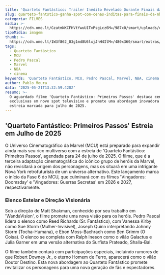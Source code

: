 ```yaml
---
title: 'Quarteto Fantástico: Trailer Inédito Revelado Durante Finais da NBA'
slug: quarteto-fantstico-ganha-spot-com-cenas-inditas-para-finais-da-nba
categoria: FILMES
midia: >-
  https://cdn.ome.lt/GzatmNKCFHVtYwuU1TxPsgLcz6M=/987x0/smart/uploads/conteudo/fotos/OMELETE_CAPA_-_2025-05-21T100515.214.png
tipoMidia: imagem
thumb: >-
  https://cdn.ome.lt/1W3f862_03g1md8U6lxjJhH4IlM=/480x360/smart/extras/conteudos/omelete_THUMB_-_2025-05-21T100440.928.png
tags:
  - Quarteto Fantástico
  - MCU
  - Pedro Pascal
  - Marvel
  - NBA
  - cinema
keywords: 'Quarteto Fantástico, MCU, Pedro Pascal, Marvel, NBA, cinema'
author: Pablo Moura
data: '2025-05-21T13:32:59.428Z'
resumo: >-
  O aguardado filme 'Quarteto Fantástico: Primeiros Passos' destaca cenas
  exclusivas em novo spot televisivo e promete uma abordagem inovadora com
  estreia marcada para julho de 2025.
---
```


## 'Quarteto Fantástico: Primeiros Passos' Estreia em Julho de 2025

<blockquote class="twitter-tweet"><a href="https://twitter.com/user/status/1924990580867650030"></a></blockquote>

O Universo Cinematográfico da Marvel (MCU) está preparado para expandir ainda mais seu rico multiverso com a estreia de 'Quarteto Fantástico: Primeiros Passos', agendada para 24 de julho de 2025. O filme, que é a terceira adaptação cinematográfica do icônico grupo de heróis da Marvel, não revisitará a origem dos personagens, mas os situará em uma intrigante Nova York retrofuturista de um universo alternativo. Este lançamento marca o início da Fase 6 do MCU, que culminará com os filmes 'Vingadores: Doomsday' e 'Vingadores: Guerras Secretas' em 2026 e 2027, respectivamente.

### Elenco Estelar e Direção Visionária

Sob a direção de Matt Shakman, conhecido por seu trabalho em 'WandaVision', o filme promete uma nova visão para os heróis. Pedro Pascal lidera o elenco como Reed Richards (Sr. Fantástico), com Vanessa Kirby como Sue Storm (Mulher-Invisível), Joseph Quinn interpretando Johnny Storm (Tocha-Humana), e Ebon Moss-Bachrach como Ben Grimm (O Coisa). O elenco se completa com Ralph Ineson como o vilão Galactus e Julia Garner em uma versão alternativa do Surfista Prateado, Shalla-Bal.

O filme também contará com participações especiais, incluindo rumores de que Robert Downey Jr., o eterno Homem de Ferro, aparecerá como o vilão Doutor Destino. Esta nova abordagem ao Quarteto Fantástico promete revitalizar os personagens para uma nova geração de fãs e espectadores.
